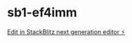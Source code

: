 # sb1-ef4imm

[Edit in StackBlitz next generation editor ⚡️](https://stackblitz.com/~/github.com/1402419701/sb1-ef4imm)